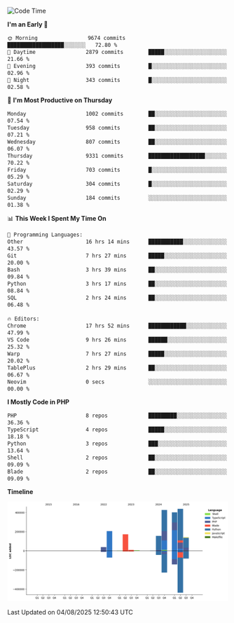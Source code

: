 <!--START_SECTION:waka-->
![Code Time](http://img.shields.io/badge/Code%20Time-3%2C941%20hrs%2030%20mins-blue)

**I'm an Early 🐤** 

```text
🌞 Morning                9674 commits        ██████████████████░░░░░░░   72.80 % 
🌆 Daytime                2879 commits        █████░░░░░░░░░░░░░░░░░░░░   21.66 % 
🌃 Evening                393 commits         █░░░░░░░░░░░░░░░░░░░░░░░░   02.96 % 
🌙 Night                  343 commits         █░░░░░░░░░░░░░░░░░░░░░░░░   02.58 % 
```
📅 **I'm Most Productive on Thursday** 

```text
Monday                   1002 commits        ██░░░░░░░░░░░░░░░░░░░░░░░   07.54 % 
Tuesday                  958 commits         ██░░░░░░░░░░░░░░░░░░░░░░░   07.21 % 
Wednesday                807 commits         ██░░░░░░░░░░░░░░░░░░░░░░░   06.07 % 
Thursday                 9331 commits        ██████████████████░░░░░░░   70.22 % 
Friday                   703 commits         █░░░░░░░░░░░░░░░░░░░░░░░░   05.29 % 
Saturday                 304 commits         █░░░░░░░░░░░░░░░░░░░░░░░░   02.29 % 
Sunday                   184 commits         ░░░░░░░░░░░░░░░░░░░░░░░░░   01.38 % 
```


📊 **This Week I Spent My Time On** 

```text
💬 Programming Languages: 
Other                    16 hrs 14 mins      ███████████░░░░░░░░░░░░░░   43.57 % 
Git                      7 hrs 27 mins       █████░░░░░░░░░░░░░░░░░░░░   20.00 % 
Bash                     3 hrs 39 mins       ██░░░░░░░░░░░░░░░░░░░░░░░   09.84 % 
Python                   3 hrs 17 mins       ██░░░░░░░░░░░░░░░░░░░░░░░   08.84 % 
SQL                      2 hrs 24 mins       ██░░░░░░░░░░░░░░░░░░░░░░░   06.48 % 

🔥 Editors: 
Chrome                   17 hrs 52 mins      ████████████░░░░░░░░░░░░░   47.99 % 
VS Code                  9 hrs 26 mins       ██████░░░░░░░░░░░░░░░░░░░   25.32 % 
Warp                     7 hrs 27 mins       █████░░░░░░░░░░░░░░░░░░░░   20.02 % 
TablePlus                2 hrs 29 mins       ██░░░░░░░░░░░░░░░░░░░░░░░   06.67 % 
Neovim                   0 secs              ░░░░░░░░░░░░░░░░░░░░░░░░░   00.00 % 
```

**I Mostly Code in PHP** 

```text
PHP                      8 repos             █████████░░░░░░░░░░░░░░░░   36.36 % 
TypeScript               4 repos             █████░░░░░░░░░░░░░░░░░░░░   18.18 % 
Python                   3 repos             ███░░░░░░░░░░░░░░░░░░░░░░   13.64 % 
Shell                    2 repos             ██░░░░░░░░░░░░░░░░░░░░░░░   09.09 % 
Blade                    2 repos             ██░░░░░░░░░░░░░░░░░░░░░░░   09.09 % 
```



**Timeline**

![Lines of Code chart](https://raw.githubusercontent.com/abrahamgreyson/abrahamgreyson/main/assets/bar_graph.png)


 Last Updated on 04/08/2025 12:50:43 UTC
<!--END_SECTION:waka-->
